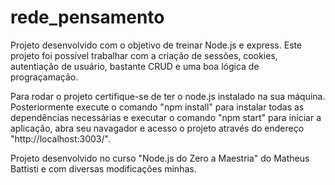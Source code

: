 # rede_pensamento
Projeto desenvolvido com o objetivo de treinar Node.js e express.
Este projeto foi possível trabalhar com a criação de sessões, cookies, autentiação de usuário, bastante CRUD e uma boa lógica de prograçamação.


Para rodar o projeto certifique-se de ter o node.js instalado na sua máquina. Posteriormente execute o comando "npm install" para instalar todas as dependências necessárias e executar o comando "npm start" para iniciar a aplicação, abra seu navagador e acesso o projeto através do endereço "http://localhost:3003/".

Projeto desenvolvido no curso "Node.js do Zero a Maestria" do Matheus Battisti e com diversas modificações minhas.